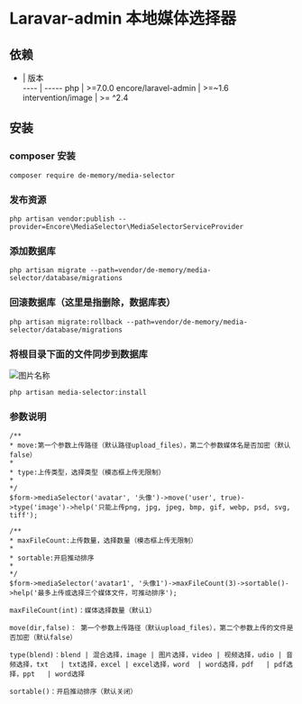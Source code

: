 # Laravar-admin 本地媒体选择器

## 依赖

  -    | 版本  
 ---- | ----- 
 php  | >=7.0.0 
 encore/laravel-admin  | >=~1.6 
 intervention/image  | >= ^2.4


## 安装

### composer 安装

```
composer require de-memory/media-selector
```

### 发布资源

```
php artisan vendor:publish --provider=Encore\MediaSelector\MediaSelectorServiceProvider
```

### 添加数据库

```
php artisan migrate --path=vendor/de-memory/media-selector/database/migrations
```

### 回滚数据库（这里是指删除，数据库表）

```
php artisan migrate:rollback --path=vendor/de-memory/media-selector/database/migrations
```

### 将根目录下面的文件同步到数据库
![图片名称](https://laravel-admin.org/storage/2020/08/15/7ZaxPdSjvZY7h0zTnwtJWp1aDLmcotlaPYcyHSbs.png)

```
php artisan media-selector:install
```

### 参数说明

```
/**
* move:第一个参数上传路径（默认路径upload_files），第二个参数媒体名是否加密（默认false）
*
* type:上传类型，选择类型（模态框上传无限制）
*
*/
$form->mediaSelector('avatar', '头像')->move('user', true)->type('image')->help('只能上传png, jpg, jpeg, bmp, gif, webp, psd, svg, tiff');

/**
* maxFileCount:上传数量，选择数量（模态框上传无限制）
*
* sortable:开启推动排序
*
*/
$form->mediaSelector('avatar1', '头像1')->maxFileCount(3)->sortable()->help('最多上传或选择三个媒体文件，可推动排序');

maxFileCount(int)：媒体选择数量（默认1）

move(dir,false)： 第一个参数上传路径（默认upload_files），第二个参数上传的文件是否加密（默认false）

type(blend)：blend | 混合选择，image | 图片选择，video | 视频选择，udio | 音频选择，txt   | txt选择，excel | excel选择，word  | word选择，pdf   | pdf选择，ppt   | word选择

sortable()：开启推动排序（默认关闭）

```
